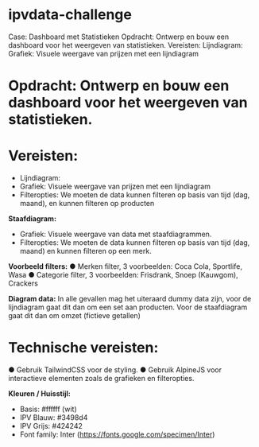 # ipvdata-challenge
Case: Dashboard met Statistieken Opdracht: Ontwerp en bouw een dashboard voor het weergeven van statistieken. Vereisten: Lijndiagram: Grafiek: Visuele weergave van prijzen met een lijndiagram 

# Opdracht: Ontwerp en bouw een dashboard voor het weergeven van statistieken.

# Vereisten:
- Lijndiagram:
- Grafiek: Visuele weergave van prijzen met een lijndiagram
- Filteropties: We moeten de data kunnen filteren op basis van tijd (dag, maand), en kunnen filteren op producten

**Staafdiagram:**
- Grafiek: Visuele weergave van data met staafdiagrammen.
- Filteropties: We moeten de data kunnen filteren op basis van tijd (dag, maand) en kunnen filteren op een merk.

**Voorbeeld filters:**
● Merken filter, 3 voorbeelden: Coca Cola, Sportlife, Wasa
● Categorie filter, 3 voorbeelden: Frisdrank, Snoep (Kauwgom), Crackers

**Diagram data:**
In alle gevallen mag het uiteraard dummy data zijn, voor de lijndiagram gaat dit dan om een set aan producten. Voor de staafdiagram gaat dit dan om omzet (fictieve getallen)

# Technische vereisten:
● Gebruik TailwindCSS voor de styling.
● Gebruik AlpineJS voor interactieve elementen zoals de grafieken en filteropties.

**Kleuren / Huisstijl:**
- Basis: #ffffff (wit)
- IPV Blauw: #3498d4
- IPV Grijs: #424242
- Font family: Inter (https://fonts.google.com/specimen/Inter)
